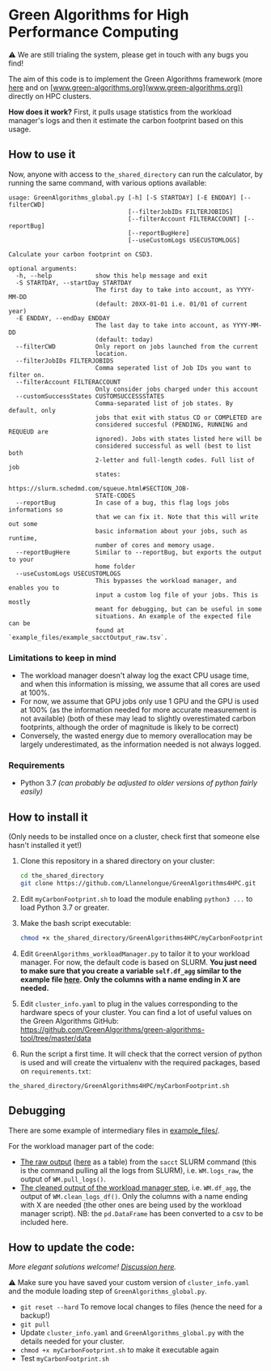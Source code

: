 # Green Algorithms for High Performance Computing

⚠️ We are still trialing the system, please get in touch with any bugs you find!

The aim of this code is to implement the Green Algorithms framework (more [here](https://arxiv.org/abs/2007.07610) and on [www.green-algorithms.org](www.green-algorithms.org)) directly on HPC clusters.

**How does it work?** First, it pulls usage statistics from the workload manager's logs and then it estimate the carbon footprint based on this usage.

## How to use it

Now, anyone with access to `the_shared_directory` can run the calculator, 
by running the same command, with various options available:

```
usage: GreenAlgorithms_global.py [-h] [-S STARTDAY] [-E ENDDAY] [--filterCWD]
                                 [--filterJobIDs FILTERJOBIDS]
                                 [--filterAccount FILTERACCOUNT] [--reportBug]
                                 [--reportBugHere]
                                 [--useCustomLogs USECUSTOMLOGS]

Calculate your carbon footprint on CSD3.

optional arguments:
  -h, --help            show this help message and exit
  -S STARTDAY, --startDay STARTDAY
                        The first day to take into account, as YYYY-MM-DD
                        (default: 20XX-01-01 i.e. 01/01 of current year)
  -E ENDDAY, --endDay ENDDAY
                        The last day to take into account, as YYYY-MM-DD
                        (default: today)
  --filterCWD           Only report on jobs launched from the current
                        location.
  --filterJobIDs FILTERJOBIDS
                        Comma seperated list of Job IDs you want to filter on.
  --filterAccount FILTERACCOUNT
                        Only consider jobs charged under this account
  --customSuccessStates CUSTOMSUCCESSSTATES
                        Comma-separated list of job states. By default, only
                        jobs that exit with status CD or COMPLETED are
                        considered succesful (PENDING, RUNNING and REQUEUD are
                        ignored). Jobs with states listed here will be
                        considered successful as well (best to list both
                        2-letter and full-length codes. Full list of job
                        states:
                        https://slurm.schedmd.com/squeue.html#SECTION_JOB-
                        STATE-CODES
  --reportBug           In case of a bug, this flag logs jobs informations so
                        that we can fix it. Note that this will write out some
                        basic information about your jobs, such as runtime,
                        number of cores and memory usage.
  --reportBugHere       Similar to --reportBug, but exports the output to your
                        home folder
  --useCustomLogs USECUSTOMLOGS
                        This bypasses the workload manager, and enables you to
                        input a custom log file of your jobs. This is mostly
                        meant for debugging, but can be useful in some
                        situations. An example of the expected file can be
                        found at `example_files/example_sacctOutput_raw.tsv`.
```

### Limitations to keep in mind

 - The workload manager doesn't alway log the exact CPU usage time, and when this information is missing, we assume that all cores are used at 100%.
 - For now, we assume that GPU jobs only use 1 GPU and the GPU is used at 100% (as the information needed for more accurate measurement is not available)
 (both of these may lead to slightly overestimated carbon footprints, although the order of magnitude is likely to be correct)
 - Conversely, the wasted energy due to memory overallocation may be largely underestimated, as the information needed is not always logged.


### Requirements
- Python 3.7 *(can probably be adjusted to older versions of python fairly easily)*

## How to install it

(Only needs to be installed once on a cluster, check first that someone else hasn't installed it yet!)

1. Clone this repository in a shared directory on your cluster:
    ```bash
    cd the_shared_directory 
    git clone https://github.com/Llannelongue/GreenAlgorithms4HPC.git
    ```

2. Edit `myCarbonFootprint.sh` to load the module enabling `python3 ...` to load Python 3.7 or greater.

3. Make the bash script executable: 
    ```bash
    chmod +x the_shared_directory/GreenAlgorithms4HPC/myCarbonFootprint.sh
    ```

4. Edit `GreenAlgorithms_workloadManager.py` to tailor it to your workload manager. 
For now, the default code is based on SLURM.
**You just need to make sure that you create a variable `self.df_agg` similar to the example file [here](example_files/example_output_workloadManager.tsv).
Only the columns with a name ending in X are needed.**

6. Edit `cluster_info.yaml` to plug in the values corresponding to the hardware specs of your cluster. You can find a lot of useful values on the Green Algorithms GitHub: https://github.com/GreenAlgorithms/green-algorithms-tool/tree/master/data

7. Run the script a first time. It will check that the correct version of python is used 
and will create the virtualenv with the required packages, based on `requirements.txt`:
```shell script
the_shared_directory/GreenAlgorithms4HPC/myCarbonFootprint.sh
```

## Debugging
There are some example of intermediary files in [example_files/](example_files/).

For the workload manager part of the code:
- [The raw output](example_files/example_sacctOutput_raw.txt) ([here](example_files/example_sacctOutput_raw_asDF.tsv) as a table) from the `sacct` SLURM command (this is the command pulling all the logs from SLURM), i.e. `WM.logs_raw`, the output of `WM.pull_logs()`.
- [The cleaned output of the workload manager step](example_files/example_output_workloadManager.tsv), i.e. `WM.df_agg`, the output of `WM.clean_logs_df()`. Only the columns with a name ending with X are needed (the other ones are being used by the workload manager script). NB: the `pd.DataFrame` has been converted to a csv to be included here.

## How to update the code:
_More elegant solutions welcome! [Discussion here](https://github.com/Llannelongue/GreenAlgorithms4HPC/issues/1)._

⚠️ Make sure you have saved your custom version of `cluster_info.yaml` and the module loading step of `GreenAlgorithms_global.py`.

- `git reset --hard` To remove local changes to files (hence the need for a backup!)
- `git pull`
- Update `cluster_info.yaml` and `GreenAlgorithms_global.py` with the details needed for your cluster.
- `chmod +x myCarbonFootprint.sh` to make it executable again
- Test `myCarbonFootprint.sh` 
